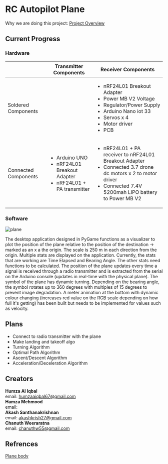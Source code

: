 # RC Autopilot Plane

Why we are doing this project: [Project Overview](https://docs.google.com/document/d/1GXb-hj0h31oRvuv6bn0ZbQ69HOYbUhehtujObRabfnY/edit?usp=sharing)

## Current Progress

### Hardware

|                     | Transmitter Components | Receiver Components |
| ------------------- | ---------------------- | ------------------- |
| Soldered Components |  | <ul><li>nRF24L01 Breakout Adapter</li><li>Power MB V2 Voltage</li><li>Regulator/Power Supply</li><li>Arduino Nano iot 33</li><li>Servos x 4</li><li>Motor driver</li><li>PCB</li></ul> |
| Connected Components | <ul><li>Arduino UNO</li><li>nRF24L01 Breakout Adapter</li><li>nRF24L01 + PA transmitter</li></ul> | <ul><li>nRF24L01 + PA receiver to nRF24L01 Breakout Adapter</li><li>Connected 3.7 drone dc motors x 2 to motor driver</li><li>Connected 7.4V 5200mah LIPO battery to Power MB V2</li></ul> |

### Software

![plane](https://user-images.githubusercontent.com/57009205/105204286-04066900-5b12-11eb-8547-1b9bb6df8277.PNG)

The desktop application designed in PyGame functions as a visualizer to plot the position of the plane relative to the position of the destination -> marked as an x a the origin. The scale is 250 m in each direction from the origin. Multiple stats are displayed on the application. Currently, the stats that are working are Time Elapsed and Bearing Angle. The other stats need functions to be calculated. The position of the plane updates every time a signal is received through a radio transmitter and is extracted from the serial on the Arduino console (updates in real-time with the physical plane). The symbol of the plane has dynamic turning. Depending on the bearing angle, the symbol rotates up to 360 degrees with multiples of 15 degrees to prevent image degradation. A meter animation at the bottom with dynamic colour changing (increases red value on the RGB scale depending on how full it's getting) has been built but needs to be implemented for values such as velocity.

## Plans
* Connect to radio transmitter with the plane
* Make landing and takeoff algo
* Turning Algorithm
* Optimal Path Algorithm
* Ascent/Descent Algorithm
* Acceleration/Deceleration Algorithm
         
## Creators

**Humza Al Iqbal**  
email: humzaaiqbal67@gmail.com  
**Hamza Mehmood**  
email:  
**Akash Santhanakrishnan**  
email: akashkrish27@gmail.com  
**Chanuth Weeraratna**  
email: chanuthw55@gmail.com   

## Refrences

[Plane body](https://www.rcpano.net/2019/11/05/how-to-make-rc-model-airplane-fun-fly-style-diy-rc-airplane-with-brushless-motor/)


